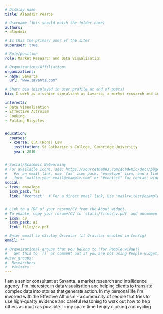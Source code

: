```yaml
---
# Display name
title: Alasdair Pearce

# Username (this should match the folder name)
authors:
- alasdair

# Is this the primary user of the site?
superuser: true

# Role/position
role: Market Research and Data Visualisation

# Organizations/Affiliations
organizations:
- name: Savanta
  url: "www.savanta.com"

# Short bio (displayed in user profile at end of posts)
bio: I work as a senior consultant at Savanta, a market research and intelligence agency. I'm interested in data visualisation and helping clients to translate complex data into stories that generate action. In my personal life i'm involved with the Effective Altruism - a community of people that tries to use high-quality evidence and careful reasoning to work out how to help others as much as possible. My hobbies are cooking and cycling.

interests:
- Data Visualisation
- Effective Altruism
- Cooking
- Folding Bicycles


education:
  courses:
  - course: B.A (Hons) Law
    institution: St Catharine's College, Cambridge University
    year: 2010


# Social/Academic Networking
# For available icons, see: https://sourcethemes.com/academic/docs/page-builder/#icons
#   For an email link, use "fas" icon pack, "envelope" icon, and a link in the
#   form "mailto:your-email@example.com" or "#contact" for contact widget.
social:
- icon: envelope
  icon_pack: fas
  link: '#contact'  # For a direct email link, use "mailto:test@example.org".


# Link to a PDF of your resume/CV from the About widget.
# To enable, copy your resume/CV to `static/files/cv.pdf` and uncomment the lines below.
- icon: cv
  icon_pack: ai
  link: files/cv.pdf

# Enter email to display Gravatar (if Gravatar enabled in Config)
email: ""

# Organizational groups that you belong to (for People widget)
#   Set this to `[]` or comment out if you are not using People widget.
#user_groups:
#- Researchers
#- Visitors
---
```


I am a senior consultant at Savanta, a market research and intelligence agency. I'm interested in data visualisation and helping clients to translate complex data into stories that generate action. In my personal life i'm involved with the Effective Altruism - a community of people that tries to use high-quality evidence and careful reasoning to work out how to help others as much as possible. In my spare time I enjoy cooking and cycling
